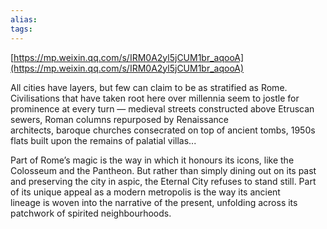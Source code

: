 ```yaml
---
alias: 
tags: 
---
```

[https://mp.weixin.qq.com/s/IRM0A2yl5jCUM1br_aqooA](https://mp.weixin.qq.com/s/IRM0A2yl5jCUM1br_aqooA)


All cities have layers, but few can claim to be as stratified as Rome. Civilisations that have taken root here over millennia seem to jostle for prominence at every turn — medieval streets constructed above Etruscan sewers, Roman columns repurposed by Renaissance architects, baroque churches consecrated on top of ancient tombs, 1950s flats built upon the remains of palatial villas...

  Part of Rome’s magic is the way in which it honours its icons, like the Colosseum and the Pantheon. But rather than simply dining out on its past and preserving the city in aspic, the Eternal City refuses to stand still. Part of its unique appeal as a modern metropolis is the way its ancient lineage is woven into the narrative of the present, unfolding across its patchwork of spirited neighbourhoods.